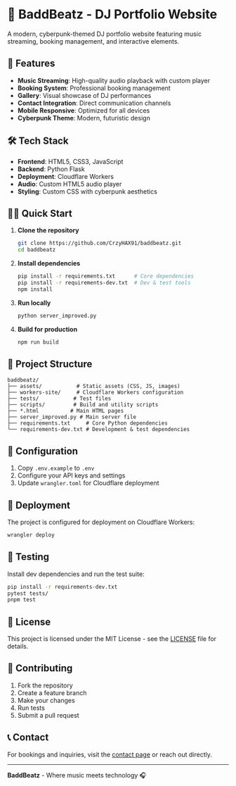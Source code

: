 # 🎵 BaddBeatz - DJ Portfolio Website

A modern, cyberpunk-themed DJ portfolio website featuring music streaming, booking management, and interactive elements.

## 🚀 Features

- **Music Streaming**: High-quality audio playback with custom player
- **Booking System**: Professional booking management
- **Gallery**: Visual showcase of DJ performances
- **Contact Integration**: Direct communication channels
- **Mobile Responsive**: Optimized for all devices
- **Cyberpunk Theme**: Modern, futuristic design

## 🛠️ Tech Stack

- **Frontend**: HTML5, CSS3, JavaScript
- **Backend**: Python Flask
- **Deployment**: Cloudflare Workers
- **Audio**: Custom HTML5 audio player
- **Styling**: Custom CSS with cyberpunk aesthetics

## 🏃‍♂️ Quick Start

1. **Clone the repository**
   ```bash
   git clone https://github.com/CrzyHAX91/baddbeatz.git
   cd baddbeatz
   ```

2. **Install dependencies**
   ```bash
   pip install -r requirements.txt      # Core dependencies
   pip install -r requirements-dev.txt  # Dev & test tools
   npm install
   ```

3. **Run locally**
   ```bash
   python server_improved.py
   ```

4. **Build for production**
   ```bash
   npm run build
   ```

## 📁 Project Structure

```
baddbeatz/
├── assets/           # Static assets (CSS, JS, images)
├── workers-site/     # Cloudflare Workers configuration
├── tests/           # Test files
├── scripts/         # Build and utility scripts
├── *.html          # Main HTML pages
├── server_improved.py # Main server file
├── requirements.txt     # Core Python dependencies
└── requirements-dev.txt # Development & test dependencies
```

## 🔧 Configuration

1. Copy `.env.example` to `.env`
2. Configure your API keys and settings
3. Update `wrangler.toml` for Cloudflare deployment

## 🚀 Deployment

The project is configured for deployment on Cloudflare Workers:

```bash
wrangler deploy
```

## 🧪 Testing

Install dev dependencies and run the test suite:

```bash
pip install -r requirements-dev.txt
pytest tests/
pnpm test
```

## 📄 License

This project is licensed under the MIT License - see the [LICENSE](LICENSE) file for details.

## 🤝 Contributing

1. Fork the repository
2. Create a feature branch
3. Make your changes
4. Run tests
5. Submit a pull request

## 📞 Contact

For bookings and inquiries, visit the [contact page](contact.html) or reach out directly.

---

**BaddBeatz** - Where music meets technology 🎧
